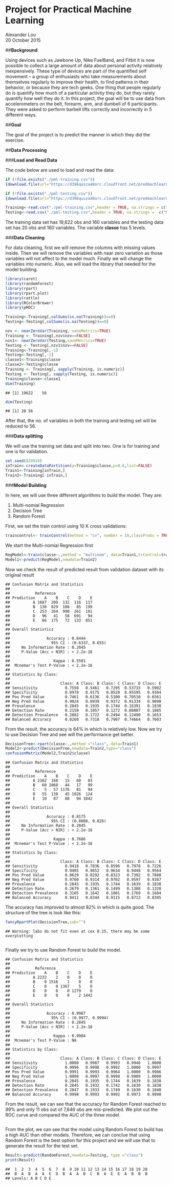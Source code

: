 # Project for Practical Machine Learning
Alexander Lou  
20 October 2015  

##**Background**

Using devices such as Jawbone Up, Nike FuelBand, and Fitbit it is now possible to collect a large amount of data about personal activity relatively inexpensively. These type of devices are part of the quantified self movement – a group of enthusiasts who take measurements about themselves regularly to improve their health, to find patterns in their behavior, or because they are tech geeks. One thing that people regularly do is quantify how much of a particular activity they do, but they rarely quantify how well they do it. In this project, the goal will be to use data from accelerometers on the belt, forearm, arm, and dumbell of 6 participants. They were asked to perform barbell lifts correctly and incorrectly in 5 different ways.

##**Goal**

The goal of the project is to predict the manner in which they did the exercise. 

##**Data Processing**

###**Load and Read Data**

The code below are used to load and read the data:


```r
if (!file.exists("./pml-training.csv")) 
{download.file(url="https://d396qusza40orc.cloudfront.net/predmachlearn/pml-training.csv", destfile="./pml-training.csv", method = "libcurl")}

if (!file.exists("./pml-testing.csv")) 
{download.file(url="https://d396qusza40orc.cloudfront.net/predmachlearn/pml-testing.csv", destfile="./pml-testing.csv", method = "libcurl")}

Training<-read.csv("./pml-training.csv",header = TRUE, na.strings = c("NA",""),sep=",")
Testing<-read.csv("./pml-testing.csv",header = TRUE, na.strings =  c("NA",""),sep=",")
```

The training data set has 19,622 obs and 160 variables and the testing data set has 20 obs and 160 variables. The variable **classe** has 5 levels.

###**Data Cleaning**

For data cleaning, first we will remove the columns with missing values inside. Then we will remove the variables with near zero variation as those variables will not affect to the model much. Finally we will change the variables into numeric. Also, we will load the library that needed for the model building.


```r
library(caret)
library(randomForest)
library(rpart)
library(rpart.plot)
library(rattle)
library(RColorBrewer)
library(pROC)
```



```r
Training<-Training[,colSums(is.na(Training))==0]
Testing<-Testing[,colSums(is.na(Testing))==0]

nzv <- nearZeroVar(Training, saveMetrics=TRUE)
Training <- Training[,nzv$nzv==FALSE]
nzv1<- nearZeroVar(Testing,saveMetrics=TRUE)
Testing <- Testing[,nzv1$nzv==FALSE]
Training<-Training[,-1]
Testing<-Testing[,-1]
classe1<-Training$classe
classe2<-Testing$classe
Training <- Training[, sapply(Training, is.numeric)]
Testing <- Testing[, sapply(Testing, is.numeric)]
Training$classe<-classe1
dim(Training)
```

```
## [1] 19622    56
```

```r
dim(Testing)
```

```
## [1] 20 56
```

After that, the no. of variables in both the training and testing set will be reduced to 56. 

###**Data splitting**

We will use the training set data and split into two. One is for training and one is for validation.


```r
set.seed(820910)
inTrain<-createDataPartition(y=Training$classe,p=0.6,list=FALSE)
Train1<-Training[inTrain,]
Train2<-Training[-inTrain,]
```

###**Model Building**

In here, we will use three different algorithms to build the model. They are:
1. Multi-nomial Regression
2. Decision Tree
3. Random Forest

First, we set the train control using 10 K cross validations:



```r
traincontrol<- trainControl(method = "cv", number = 10,classProbs = TRUE)
```

We start the Multi-nomial Regression first


```r
RegModel<-train(classe~.,method = "multinom", data=Train1,trControl=traincontrol)
Model1<-predict(RegModel,newdata=Train2)
```

Now we check the result of predicted result from validation dataset with its original result


```
## Confusion Matrix and Statistics
## 
##           Reference
## Prediction    A    B    C    D    E
##          A 1687  209  132  116  117
##          B  130  829  108   85  199
##          C  253  264  998  261  181
##          D   96   41   58  691   94
##          E   66  175   72  133  851
## 
## Overall Statistics
##                                          
##                Accuracy : 0.6444         
##                  95% CI : (0.6337, 0.655)
##     No Information Rate : 0.2845         
##     P-Value [Acc > NIR] : < 2.2e-16      
##                                          
##                   Kappa : 0.5501         
##  Mcnemar's Test P-Value : < 2.2e-16      
## 
## Statistics by Class:
## 
##                      Class: A Class: B Class: C Class: D Class: E
## Sensitivity            0.7558   0.5461   0.7295  0.53733   0.5902
## Specificity            0.8978   0.9175   0.8520  0.95595   0.9304
## Pos Pred Value         0.7461   0.6136   0.5100  0.70510   0.6561
## Neg Pred Value         0.9024   0.8939   0.9372  0.91334   0.9098
## Prevalence             0.2845   0.1935   0.1744  0.16391   0.1838
## Detection Rate         0.2150   0.1057   0.1272  0.08807   0.1085
## Detection Prevalence   0.2882   0.1722   0.2494  0.12490   0.1653
## Balanced Accuracy      0.8268   0.7318   0.7907  0.74664   0.7603
```

From the result, the accuracy is 64% in which is relatively low. Now we try to use Decision Tree and see will the performance get better.


```r
DecisionTree<-rpart(classe~.,method ="class", data=Train1)
Model2<-predict(DecisionTree,newdata=Train2,type="class")
confusionMatrix(Model2,Train2$classe)
```

```
## Confusion Matrix and Statistics
## 
##           Reference
## Prediction    A    B    C    D    E
##          A 2102  168   15   68   83
##          B   60 1068   44   17   99
##          C    5   57 1176   81   94
##          D   55  138   45 1026  124
##          E   10   87   88   94 1042
## 
## Overall Statistics
##                                          
##                Accuracy : 0.8175         
##                  95% CI : (0.8088, 0.826)
##     No Information Rate : 0.2845         
##     P-Value [Acc > NIR] : < 2.2e-16      
##                                          
##                   Kappa : 0.7686         
##  Mcnemar's Test P-Value : < 2.2e-16      
## 
## Statistics by Class:
## 
##                      Class: A Class: B Class: C Class: D Class: E
## Sensitivity            0.9418   0.7036   0.8596   0.7978   0.7226
## Specificity            0.9405   0.9652   0.9634   0.9448   0.9564
## Pos Pred Value         0.8629   0.8292   0.8323   0.7392   0.7888
## Neg Pred Value         0.9760   0.9314   0.9702   0.9597   0.9387
## Prevalence             0.2845   0.1935   0.1744   0.1639   0.1838
## Detection Rate         0.2679   0.1361   0.1499   0.1308   0.1328
## Detection Prevalence   0.3105   0.1642   0.1801   0.1769   0.1684
## Balanced Accuracy      0.9411   0.8344   0.9115   0.8713   0.8395
```

The accuracy has improved to almost 82% in which is quite good. The structure of the tree is look like this:


```r
fancyRpartPlot(DecisionTree,sub="")
```

```
## Warning: labs do not fit even at cex 0.15, there may be some overplotting
```

<img src="Report_files/figure-html/plot1-1.png" title="" alt="" style="display: block; margin: auto;" />

Finally we try to use Random Forest to build the model.


```
## Confusion Matrix and Statistics
## 
##           Reference
## Prediction    A    B    C    D    E
##          A 2232    2    0    0    0
##          B    0 1516    1    0    0
##          C    0    0 1367    5    0
##          D    0    0    0 1279    0
##          E    0    0    0    2 1442
## 
## Overall Statistics
##                                           
##                Accuracy : 0.9987          
##                  95% CI : (0.9977, 0.9994)
##     No Information Rate : 0.2845          
##     P-Value [Acc > NIR] : < 2.2e-16       
##                                           
##                   Kappa : 0.9984          
##  Mcnemar's Test P-Value : NA              
## 
## Statistics by Class:
## 
##                      Class: A Class: B Class: C Class: D Class: E
## Sensitivity            1.0000   0.9987   0.9993   0.9946   1.0000
## Specificity            0.9996   0.9998   0.9992   1.0000   0.9997
## Pos Pred Value         0.9991   0.9993   0.9964   1.0000   0.9986
## Neg Pred Value         1.0000   0.9997   0.9998   0.9989   1.0000
## Prevalence             0.2845   0.1935   0.1744   0.1639   0.1838
## Detection Rate         0.2845   0.1932   0.1742   0.1630   0.1838
## Detection Prevalence   0.2847   0.1933   0.1749   0.1630   0.1840
## Balanced Accuracy      0.9998   0.9993   0.9992   0.9973   0.9998
```

From the result, we can see that the accuracy for Random Forest reached to 99% and only 11 obs out of 7,846 obs are mis-predicted. We plot out the ROC curve and compared the AUC of the three model.

<img src="Report_files/figure-html/plot2-1.png" title="" alt="" style="display: block; margin: auto;" />

From the plot, we can see that the model using Random Forest to build has a high AUC than other models. Therefore, we can conclue that using Random Forest is the best option for this project and we will use that to generate the result for the test set.


```r
Result<-predict(RandomForest,newdata=Testing, type ="class")
print(Result)
```

```
##  1  2  3  4  5  6  7  8  9 10 11 12 13 14 15 16 17 18 19 20 
##  B  A  B  A  A  E  D  B  A  A  B  C  B  A  E  E  A  B  B  B 
## Levels: A B C D E
```


